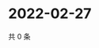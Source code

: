 # 2022-02-27

共 0 条

<!-- BEGIN WEIBO -->
<!-- 最后更新时间 Sun Feb 27 2022 11:09:44 GMT+0800 (China Standard Time) -->

<!-- END WEIBO -->
